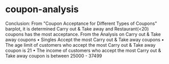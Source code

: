 # coupon-analysis

Conclusion:
From "Coupon Acceptance for Different Types of Coupons" barplot, it is determined Carry out & Take away and Restaurant(<20) coupons has the most acceptance.
From the Analysis on Carry out & Take away coupons
• Singles Accept the most Carry out & Take away coupons
• The age limit of customers who accept the most Carry out & Take away coupon is 21
• The income of customers who accept the most Carry out & Take away coupon is between 25000 - 37499
